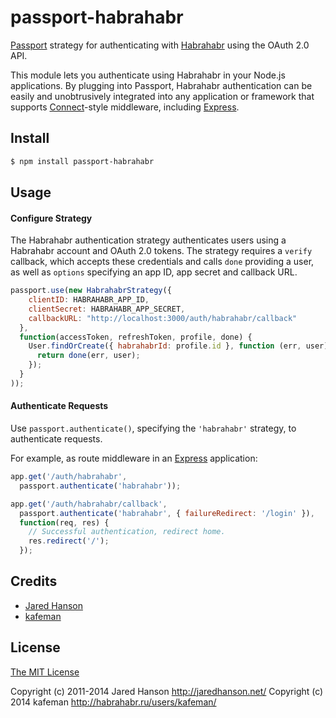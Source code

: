 # passport-habrahabr

[Passport](http://passportjs.org/) strategy for authenticating with
[Habrahabr](http://habrahabr.ru/) using the OAuth 2.0 API.

This module lets you authenticate using Habrahabr in your Node.js applications.
By plugging into Passport, Habrahabr authentication can be easily and
unobtrusively integrated into any application or framework that supports
[Connect](http://www.senchalabs.org/connect/)-style middleware, including
[Express](http://expressjs.com/).

## Install

```bash
$ npm install passport-habrahabr
```

## Usage

#### Configure Strategy

The Habrahabr authentication strategy authenticates users using a Habrahabr
account and OAuth 2.0 tokens.  The strategy requires a `verify` callback, which
accepts these credentials and calls `done` providing a user, as well as
`options` specifying an app ID, app secret and callback URL.

```javascript
passport.use(new HabrahabrStrategy({
    clientID: HABRAHABR_APP_ID,
    clientSecret: HABRAHABR_APP_SECRET,
    callbackURL: "http://localhost:3000/auth/habrahabr/callback"
  },
  function(accessToken, refreshToken, profile, done) {
    User.findOrCreate({ habrahabrId: profile.id }, function (err, user) {
      return done(err, user);
    });
  }
));
```

#### Authenticate Requests

Use `passport.authenticate()`, specifying the `'habrahabr'` strategy, to
authenticate requests.

For example, as route middleware in an [Express](http://expressjs.com/)
application:

```javascript
app.get('/auth/habrahabr',
  passport.authenticate('habrahabr'));

app.get('/auth/habrahabr/callback',
  passport.authenticate('habrahabr', { failureRedirect: '/login' }),
  function(req, res) {
    // Successful authentication, redirect home.
    res.redirect('/');
  });
```

## Credits

* [Jared Hanson](http://github.com/jaredhanson)
* [kafeman](http://github.com/kafeman)

## License

[The MIT License](http://opensource.org/licenses/MIT)

Copyright (c) 2011-2014 Jared Hanson http://jaredhanson.net/
Copyright (c) 2014 kafeman http://habrahabr.ru/users/kafeman/
